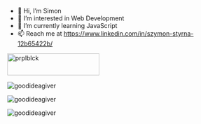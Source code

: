 - 👋 Hi, I’m Simon
- 👀 I’m interested in Web Development
- 🌱 I’m currently learning JavaScript
- 📫 Reach me at https://www.linkedin.com/in/szymon-styrna-12b65422b/
<p><a href="https://ko-fi.com/prplblck"><img align="left" src="https://cdn.ko-fi.com/cdn/kofi3.png?v=3" height="50" width="210" alt="prplblck" /></a></p><br><br>
<br/>
<p align="left">
<img src="https://github-readme-streak-stats.herokuapp.com?user=goodideagiver&theme=github-light&hide_border=true&date_format=j%2Fn%5B%2FY%5D&border=FFFFFF&background=FFFFFF&count_private=true" alt="goodideagiver" />
</p>
<p align="left">
<img src="https://github-readme-stats.vercel.app/api/top-langs?username=goodideagiver&show_icons=true&locale=en&layout=compact" alt="goodideagiver" />
</p>
<p align="left">
<img src="https://github-readme-stats.vercel.app/api?username=goodideagiver&show_icons=true&locale=en" alt="goodideagiver" />
</p>
